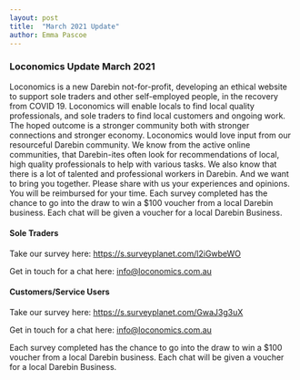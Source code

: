 ```yaml
---
layout: post
title:  "March 2021 Update"
author: Emma Pascoe
---
```


### Loconomics Update March 2021
Loconomics is a new Darebin not-for-profit, developing an ethical website to support sole traders and other self-employed people, in the recovery from COVID 19. Loconomics will enable locals to find local quality professionals, and sole traders to find local customers and ongoing work. The hoped outcome is a stronger community both with stronger connections and stronger economy.
Loconomics would love input from our resourceful Darebin community. We know from the active online communities, that Darebin-ites often look for recommendations of local, high quality professionals to help with various tasks. We also know that there is a lot of talented and professional workers in Darebin. And we want to bring you together.
Please share with us your experiences and opinions. You will be reimbursed for your time. Each survey completed has the chance to go into the draw to win a $100 voucher from a local Darebin business. Each chat will be given a voucher for a local Darebin Business.
 
 
#### Sole Traders
Take our survey here: https://s.surveyplanet.com/l2iGwbeWO

Get in touch for a chat here: <info@loconomics.com.au>
 
#### Customers/Service Users
Take our survey here: https://s.surveyplanet.com/GwaJ3g3uX

Get in touch for a chat here: <info@loconomics.com.au>
 
Each survey completed has the chance to go into the draw to win a $100 voucher from a local Darebin business. Each chat will be given a voucher for a local Darebin Business.
